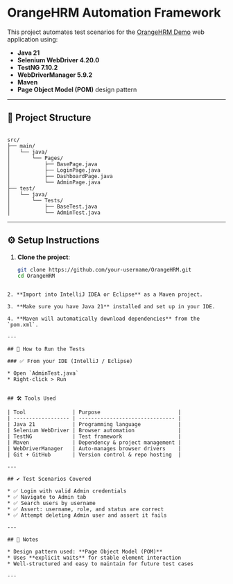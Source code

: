 #  OrangeHRM Automation Framework

This project automates test scenarios for the [OrangeHRM Demo](https://opensource-demo.orangehrmlive.com/) web application using:

- **Java 21**
- **Selenium WebDriver 4.20.0**
- **TestNG 7.10.2**
- **WebDriverManager 5.9.2**
- **Maven**
- **Page Object Model (POM)** design pattern

---

## 📁 Project Structure

```

src/
├── main/
│   └── java/
│       └── Pages/
│           ├── BasePage.java
│           ├── LoginPage.java
│           ├── DashboardPage.java
│           └── AdminPage.java
├── test/
│   └── java/
│       └── Tests/
│           ├── BaseTest.java
│           └── AdminTest.java

````

---

## ⚙️ Setup Instructions

1. **Clone the project**:

   ```bash
   git clone https://github.com/your-username/OrangeHRM.git
   cd OrangeHRM
````

2. **Import into IntelliJ IDEA or Eclipse** as a Maven project.

3. **Make sure you have Java 21** installed and set up in your IDE.

4. **Maven will automatically download dependencies** from the `pom.xml`.

---

## 🧪 How to Run the Tests

### ✅ From your IDE (IntelliJ / Eclipse)

* Open `AdminTest.java`
* Right-click > Run


## 🛠 Tools Used

| Tool               | Purpose                         |
| ------------------ | ------------------------------- |
| Java 21            | Programming language            |
| Selenium WebDriver | Browser automation              |
| TestNG             | Test framework                  |
| Maven              | Dependency & project management |
| WebDriverManager   | Auto-manages browser drivers    |
| Git + GitHub       | Version control & repo hosting  |

---

## ✔️ Test Scenarios Covered

* ✅ Login with valid Admin credentials
* ✅ Navigate to Admin tab
* ✅ Search users by username
* ✅ Assert: username, role, and status are correct
* ✅ Attempt deleting Admin user and assert it fails

---

## 📎 Notes

* Design pattern used: **Page Object Model (POM)**
* Uses **explicit waits** for stable element interaction
* Well-structured and easy to maintain for future test cases

---



